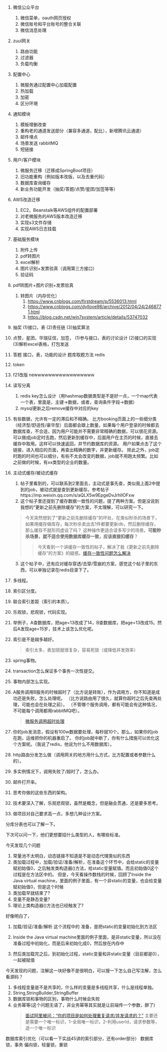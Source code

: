 1. 微信公众平台
    1. 微信菜单，oauth网页授权
    2. 微信账号和平台账号的整合关联
    3. 微信消息处理

2. zuul网关
    1. 路由功能
    2. 过滤器
    3. 负载均衡

3. 配置中心
    1. 微服务通过配置中心加载配置
    2. 热加载
    3. 加密
    4. 区分环境

4. 通知模块
    1. 模板增删改查
    2. 重构老的通道发送部分（兼容多通道，配比），新增腾讯云通道）
    3. 邮件埋点
    4. 场景发送 rabbitMQ
    5. 短链接

5. 用户/客户模块
    1. 微服务迁移（迁移成SpringBoot项目）
    2. 旧功能重构（例如版本改版，以及去重代码）
    3. 数据库查询缓存
    4. 新业务功能开发（抽奖/答题/点赞/星团/加签等等）

6. AWS改造迁移
    1. EC2，Beanstalk等AWS组件的配置部署
    2. 对老微服务的AWS版本改造迁移
    3. 实现s3文件存储
    4. 实现AWS日志挂载

7. 基础服务模块
    1. 附件上传
    2. pdf转图片
    3. excel解析
    4. 图片识别+发票验真（调用第三方接口）
    5. 验证码

13. pdf转图片+图片识别+发票验真
    1. 转图片（内存优化）
        1. https://www.cnblogs.com/firstdream/p/5536013.html
        2. https://www.cnblogs.com/dyllove98/archive/2012/04/24/2468771.html
        3. https://blog.csdn.net/win7system/article/details/53747032

1. 抽奖
(1)接口，表
(2)责任链
(3)抽奖算法

2. 点赞，星团，华瑞征信，加签，
(1)参与接口，表的讨论设计
(2)接口的实现
(3)解析excel表格，打包发送

3. 答题
接口，表，功能的设计
题库取题方法
redis

4. token

5. f21改版 newwwwwwwwwwwwwwwww
1. 读写分离
    1. redis key怎么设计（用hashmap数据类型是不是好一点，一个map代表一个表，里面是，主键->数据，或者，查询条件字段->数据）
    2. mysql更新之后remove缓存中对应的key
2. 有些数据，允许有一定的滞后和不精确。
比方booking页面上的一些细分类（经济型/舒适性/豪华型）后面都会跟上数量，如果每个用户登录的时候都去数据库查，不合适，因为用户可能并不需要非常精确的数据，可以很花资源。
可以做成job定时去跑，然后更新到缓存中，后面用户在主页的时候，直接去缓存中取用。这样可以快速返回，并节约数据库的资源。
用户如果点击了这个链接，进入相应的页面，再查出精确的数字，并更新缓存。
除此之外，job定时跑的时间也可以细分，有些不太会改变的数据，job就不用跑太频繁。比如之前做的时候，有xx类型的企业的数量。
3. 主动式缓存/被动式缓存
    1. 帖子里看到的，可以联系到2里面去，主动式是事先查，类似我上面2中提到的job，被动式就是查到更新缓存。参考帖子https://mp.weixin.qq.com/s/aQLX5w9EpgeDvJrhIlOFxw
    2. 这个帖子里还提到了缓存数据一致性的问题，提了两种方案。但是没说到我想的“更新之前先删除缓存”的方案，不太理解，可以研究一下。
    >今天突然想到了“更新之前先删除缓存”的坏处，在类似秒杀的场景下，如果用缓存做库存，每次秒杀卖出去1件都要更新db，然后删除缓存，那么缓存不就形同虚设了吗？
    >这种操作更适合读多写少的场景。**可能秒杀场景，就不适合使用数据库缓存一致，应该直接扣缓存**？
    >>今天看到一个讲缓存一致性的帖子，解决了我《更新之前先删除缓存”的方案》的疑惑。[缓存一致性问题怎么解决](https://mp.weixin.qq.com/s/aJ33A5O2PUcUOA34kL-Nzw)
    3. 这个帖子中，还有应对缓存穿透/击穿/雪崩的方案，感觉这个帖子里的东西，可以单独记录在redis目录下了。










1. 多线程。
2. 索引区分度。
3. 联合索引差距（索引的本质）。
4. 乐观锁，悲观锁，代码实现。
5. 举例子，A查数据库，把age=13改成了14，B查数据库，把age=13改成15。然后A发现age=15岁，技术上该怎么优化呢。
6. 索引是不是越多越好。
    >索引太多，表加锁就很复杂，容易死锁（或降低并发效率）
7. spring事物。
8. transaction怎么保证多个事务一次性提交。
9. 事物内部怎么实现。
10. A服务调用B服务的时候超时了（比方说是转账），作为调用方，你不知道是成功还是失败，怎么处理呢。
（比方说路由用了很久，就算你超时之后先查再处理，可能也会在处理之前）。
（不管哪个服务调用，都有可能会有这种情况，不可能每个调用都用rabbitMQ吧）。
    >[微服务调用超时处理](https://www.jianshu.com/p/d68d572b0613)
11. 你的job发消息，假设有100w数据要处理，每秒就10个。那么，如果你的job在跑，运维把你的机器重启了。
你的job就中断了，你有什么措施可以优化这个方案呢。（我说了redis，他说为什么不用数据库）。
12. http路由分发怎么做（调用网关的地方用什么方式，比方配置或者参数什么的）。
13. 多实例情况下，调用失败了/超时了，怎么办。
14. 邮件打开率。

1. 思考你做的这些东西的架构。
2. 技术要深入了解，乐观悲观锁，虽然是概念，但是融会贯通，还是要多思考。
3. 做项目对自己要求高一点，多想几种设计方案。

分库分表也可以了解一下。

下次可以问一下，他们更想要招什么类型的人，有哪些标准。







今天发现几个问题
1. 常量池不太明白，动态链接不知道是不是动态代理类似的东西
2. 类加载过程中，加载/验证/准备/解析，在准备这个环节中，会给static的变量赋初始值0，之后触发类构造器<clinit>()方法，给static变量赋值。而且初始值0这个过程是在方法区中的。
但是，今天看操作数栈的时候，回顾了Inside the Java virtual machine，里面的例子里面，有一个非static的变量，也会给变量赋初始值0，但是这个时候
1. 类加载早就结束了?
2. 变量不是静态变量?
3. 理论上类构造器<clinit>()方法也已经触发了?

好像明白了，
1. 加载/验证/准备/解析 这个流程中的 准备，是把static的变量初始化到方法区
1. Inside the Java virtual machine里面的例子里面，是非static变量，所以没在准备过程中初始化，而是后来初始化成0，然后放在内存中

2. 然后类加载完之后，到初始化过程，static变量和非static变量（目前都是0），一起被赋值




今天发现的问题，注解这一块好像不是很明白，可以搜一下怎么自己写注解，怎么看源码？









1. 多线程变量是不是共享的，什么样的变量是多线程共享，什么是线程单独。
2. String,StringBuilder,StringBuffer
2. 数据库锁和事物的区别，事物什么时候会失败
3. 业务幂等(这个问题无语了，非业务幂等其实就是让前端传一个参数，醉了)
    >[面试阿里被问：“你的项目是如何处理重复请求/并发请求的？”](https://mp.weixin.qq.com/s?__biz=MzAxMjEwMzQ5MA==&mid=2448895276&idx=2&sn=5481eee82913a5023765f3dd5f461cc7&chksm=8fb57701b8c2fe178852e717ba4308d2c79639d887c4f47586b033b7fd0b07a6e624a587bb67&xtrack=1&scene=90&subscene=93&sessionid=1605693431&clicktime=1605693485&enterid=1605693485&ascene=56&devicetype=android-29&version=270014ab&nettype=WIFI&abtest_cookie=AAACAA%3D%3D&lang=zh_CN&exportkey=Aq1ie%2BtDiQGkzSSNZCr%2BB8U%3D&pass_ticket=2It%2BeAOsIM3ngwvmKr4qsgTBkp6N4IRLSySk7JEw2ilEDQMsymAhtaEkZaWHeqxr&wx_header=1)
    >主要还是需要一个唯一标识，1-全局唯一标识，2-利用userId，请求参数等，造一个唯一标识



数据库索引优化（可以看一下实战45讲的索引部分，还有order部分）
数据库锁，事务
偏向锁，轻量锁，重锁
